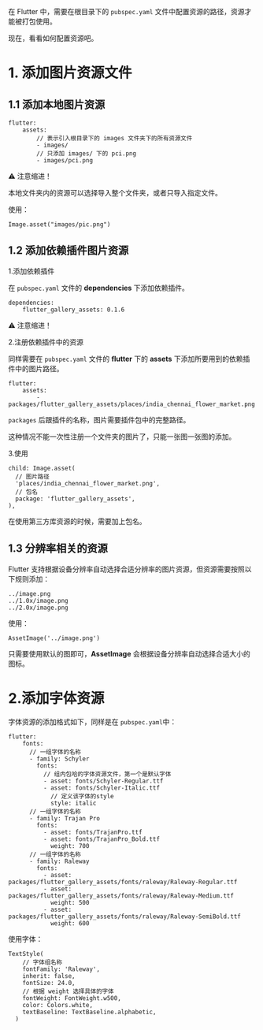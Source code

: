 在 Flutter 中，需要在根目录下的 `pubspec.yaml` 文件中配置资源的路径，资源才能被打包使用。  

现在，看看如何配置资源吧。

# 1. 添加图片资源文件

## 1.1 添加本地图片资源  

```
flutter:
    assets:
        // 表示引入根目录下的 images 文件夹下的所有资源文件
        - images/
        // 只添加 images/ 下的 pci.png
        - images/pci.png
```

⚠️ 注意缩进！  

本地文件夹内的资源可以选择导入整个文件夹，或者只导入指定文件。  

使用：  

```
Image.asset("images/pic.png")
```  

## 1.2 添加依赖插件图片资源

1.添加依赖插件

在 `pubspec.yaml` 文件的 **dependencies** 下添加依赖插件。

```
dependencies:
    flutter_gallery_assets: 0.1.6
```

⚠️ 注意缩进！  

2.注册依赖插件中的资源

同样需要在 `pubspec.yaml` 文件的 **flutter** 下的 **assets** 下添加所要用到的依赖插件中的图片路径。

 ```
 flutter:
     assets:
         - packages/flutter_gallery_assets/places/india_chennai_flower_market.png
 ```
 
 `packages` 后跟插件的名称，图片需要插件包中的完整路径。
 
 这种情况不能一次性注册一个文件夹的图片了，只能一张图一张图的添加。
 
3.使用

```
child: Image.asset(
  // 图片路径
  'places/india_chennai_flower_market.png',
  // 包名
  package: 'flutter_gallery_assets',
),
```

在使用第三方库资源的时候，需要加上包名。  

## 1.3 分辨率相关的资源

Flutter 支持根据设备分辨率自动选择合适分辨率的图片资源，但资源需要按照以下规则添加：  

```
../image.png
../1.0x/image.png
../2.0x/image.png
```


使用：  

```
AssetImage('../image.png')
```

只需要使用默认的图即可，**AssetImage** 会根据设备分辨率自动选择合适大小的图标。  

# 2.添加字体资源

字体资源的添加格式如下，同样是在 `pubspec.yaml`中：  

```
flutter:
    fonts:
      // 一组字体的名称
      - family: Schyler
        fonts:
          // 组内包哈的字体资源文件，第一个是默认字体
          - asset: fonts/Schyler-Regular.ttf
          - asset: fonts/Schyler-Italic.ttf
            // 定义该字体的style
            style: italic
      // 一组字体的名称
      - family: Trajan Pro
        fonts:
          - asset: fonts/TrajanPro.ttf
          - asset: fonts/TrajanPro_Bold.ttf
            weight: 700
      // 一组字体的名称
      - family: Raleway
        fonts:
          - asset: packages/flutter_gallery_assets/fonts/raleway/Raleway-Regular.ttf
          - asset: packages/flutter_gallery_assets/fonts/raleway/Raleway-Medium.ttf
            weight: 500
          - asset: packages/flutter_gallery_assets/fonts/raleway/Raleway-SemiBold.ttf
            weight: 600
```

使用字体：  

```
TextStyle(
    // 字体组名称
    fontFamily: 'Raleway',
    inherit: false,
    fontSize: 24.0,
    // 根据 weight 选择具体的字体
    fontWeight: FontWeight.w500,
    color: Colors.white,
    textBaseline: TextBaseline.alphabetic,
  )
```



